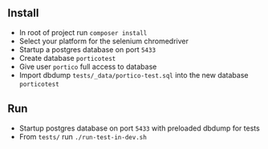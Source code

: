 ## Install
- In root of project run `composer install`
- Select your platform for the selenium chromedriver
- Startup a postgres database on port `5433`
- Create database `porticotest`
- Give user `portico` full access to database
- Import dbdump `tests/_data/portico-test.sql` into the new database `porticotest`

## Run
- Startup postgres database on port `5433` with preloaded dbdump for tests
- From `tests/` run `./run-test-in-dev.sh`
